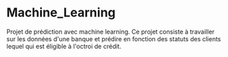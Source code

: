 # Machine_Learning
Projet de prédiction avec machine learning. Ce projet consiste à travailler sur les données d'une banque et prédire en fonction des statuts des clients lequel qui est éligible à l'octroi de crédit. 
